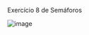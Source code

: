 Exercício 8 de Semáforos

![image](https://user-images.githubusercontent.com/99506287/229309357-f601fdd1-bad8-4f09-b374-a6230949fc50.png)
